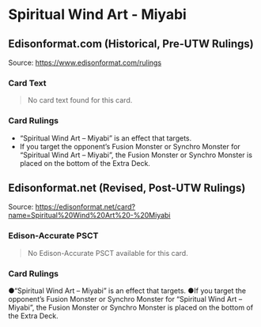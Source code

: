 # Spiritual Wind Art - Miyabi

## Edisonformat.com (Historical, Pre-UTW Rulings)

Source: https://www.edisonformat.com/rulings

### Card Text

> No card text found for this card.

### Card Rulings

*   “Spiritual Wind Art – Miyabi” is an effect that targets.
*   If you target the opponent’s Fusion Monster or Synchro Monster for “Spiritual Wind Art – Miyabi”, the Fusion Monster or Synchro Monster is placed on the bottom of the Extra Deck.

## Edisonformat.net (Revised, Post-UTW Rulings)

Source: https://edisonformat.net/card?name=Spiritual%20Wind%20Art%20-%20Miyabi

### Edison-Accurate PSCT

> No Edison-Accurate PSCT available for this card.

### Card Rulings

●“Spiritual Wind Art – Miyabi” is an effect that targets.
●If you target the opponent’s Fusion Monster or Synchro Monster for “Spiritual Wind Art – Miyabi”, the Fusion Monster or Synchro Monster is placed on the bottom of the Extra Deck.
            